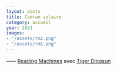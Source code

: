 ```yaml
---
layout: posts
title: Cadran solaire
category: accueil
year: 2021
images:
- "/assets/rm2.png"
- "/assets/rm1.png"
---
```


⸺ [Reading Machines][1] avec [Tiger Dingsun][2]

[1]: https://tdingsun.github.io/paul/
[2]: https://www.tiger.exposed/